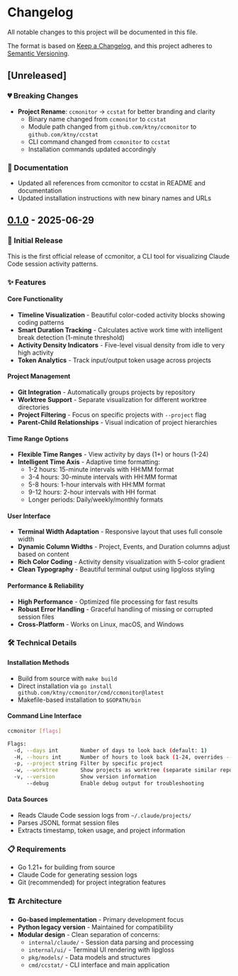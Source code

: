 # Changelog

All notable changes to this project will be documented in this file.

The format is based on [Keep a Changelog](https://keepachangelog.com/en/1.0.0/),
and this project adheres to [Semantic Versioning](https://semver.org/spec/v2.0.0.html).

## [Unreleased]

### 💔 Breaking Changes
- **Project Rename**: `ccmonitor` → `ccstat` for better branding and clarity
  - Binary name changed from `ccmonitor` to `ccstat`
  - Module path changed from `github.com/ktny/ccmonitor` to `github.com/ktny/ccstat`
  - CLI command changed from `ccmonitor` to `ccstat`
  - Installation commands updated accordingly

### 📝 Documentation
- Updated all references from ccmonitor to ccstat in README and documentation
- Updated installation instructions with new binary names and URLs

## [0.1.0] - 2025-06-29

### 🎉 Initial Release

This is the first official release of ccmonitor, a CLI tool for visualizing Claude Code session activity patterns.

### ✨ Features

#### Core Functionality
- **Timeline Visualization** - Beautiful color-coded activity blocks showing coding patterns
- **Smart Duration Tracking** - Calculates active work time with intelligent break detection (1-minute threshold)
- **Activity Density Indicators** - Five-level visual density from idle to very high activity
- **Token Analytics** - Track input/output token usage across projects

#### Project Management
- **Git Integration** - Automatically groups projects by repository
- **Worktree Support** - Separate visualization for different worktree directories  
- **Project Filtering** - Focus on specific projects with `--project` flag
- **Parent-Child Relationships** - Visual indication of project hierarchies

#### Time Range Options
- **Flexible Time Ranges** - View activity by days (1+) or hours (1-24)
- **Intelligent Time Axis** - Adaptive time formatting:
  - 1-2 hours: 15-minute intervals with HH:MM format
  - 3-4 hours: 30-minute intervals with HH:MM format
  - 5-8 hours: 1-hour intervals with HH:MM format
  - 9-12 hours: 2-hour intervals with HH format
  - Longer periods: Daily/weekly/monthly formats

#### User Interface
- **Terminal Width Adaptation** - Responsive layout that uses full console width
- **Dynamic Column Widths** - Project, Events, and Duration columns adjust based on content
- **Rich Color Coding** - Activity density visualization with 5-color gradient
- **Clean Typography** - Beautiful terminal output using lipgloss styling

#### Performance & Reliability
- **High Performance** - Optimized file processing for fast results
- **Robust Error Handling** - Graceful handling of missing or corrupted session files
- **Cross-Platform** - Works on Linux, macOS, and Windows

### 🛠️ Technical Details

#### Installation Methods
- Build from source with `make build`
- Direct installation via `go install github.com/ktny/ccmonitor/cmd/ccmonitor@latest`
- Makefile-based installation to `$GOPATH/bin`

#### Command Line Interface
```bash
ccmonitor [flags]

Flags:
  -d, --days int       Number of days to look back (default: 1)
  -H, --hours int      Number of hours to look back (1-24, overrides --days)
  -p, --project string Filter by specific project
  -w, --worktree       Show projects as worktree (separate similar repos)
  -v, --version        Show version information
      --debug          Enable debug output for troubleshooting
```

#### Data Sources
- Reads Claude Code session logs from `~/.claude/projects/`
- Parses JSONL format session files
- Extracts timestamp, token usage, and project information

### 📋 Requirements

- Go 1.21+ for building from source
- Claude Code for generating session logs
- Git (recommended) for project integration features

### 🏗️ Architecture

- **Go-based implementation** - Primary development focus
- **Python legacy version** - Maintained for compatibility
- **Modular design** - Clean separation of concerns:
  - `internal/claude/` - Session data parsing and processing
  - `internal/ui/` - Terminal UI rendering with lipgloss
  - `pkg/models/` - Data models and structures
  - `cmd/ccstat/` - CLI interface and main application

[0.1.0]: https://github.com/ktny/ccstat/releases/tag/v0.1.0